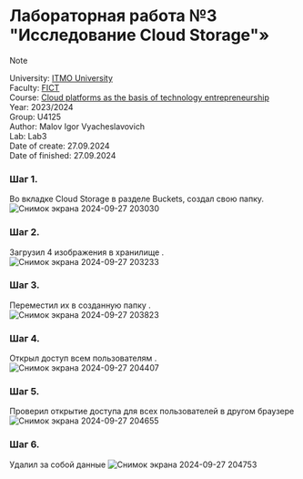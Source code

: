 # Лабораторная работа №3 "Исследование Cloud Storage"»

> [!NOTE]
> University: [ITMO University](https://itmo.ru/ru/)</br>
> Faculty: [FICT](https://fict.itmo.ru)</br>
> Course: [Cloud platforms as the basis of technology entrepreneurship](https://itmo-ict-faculty.github.io/cloud-platforms-as-the-basis-of-technology-entrepreneurship/)</br>
> Year: 2023/2024</br>
> Group: U4125</br>
> Author: Malov Igor Vyacheslavovich </br>
> Lab: Lab3</br>
> Date of create: 27.09.2024</br>
> Date of finished: 27.09.2024</br>

### Шаг 1.
Во вкладке Cloud Storage в разделе Buckets, создал свою папку. \
![Снимок экрана 2024-09-27 203030](https://github.com/user-attachments/assets/5a67dd7e-f735-40fe-ba5b-dacdb3e4e1e5)

### Шаг 2.
Загрузил 4 изображения в хранилище .
![Снимок экрана 2024-09-27 203233](https://github.com/user-attachments/assets/3d5e4311-58b3-4a4b-a19f-1b7b56b16c49)


### Шаг 3.
Переместил их в созданную папку .
![Снимок экрана 2024-09-27 203823](https://github.com/user-attachments/assets/46c71317-e79e-4ba6-a711-415b67720e10)



### Шаг 4.
Открыл доступ всем пользователям .
![Снимок экрана 2024-09-27 204407](https://github.com/user-attachments/assets/f8b7b6da-87bf-415d-bd08-c73461c0f780)



### Шаг 5.
Проверил открытие доступа для всех пользователей в другом браузере 
![Снимок экрана 2024-09-27 204655](https://github.com/user-attachments/assets/dc3b0c98-b001-415a-882b-906a02986725)



### Шаг 6.
Удалил за собой данные 
![Снимок экрана 2024-09-27 204753](https://github.com/user-attachments/assets/ce1d5f93-f9f1-4b86-9a6e-0da4ac34faa6)


